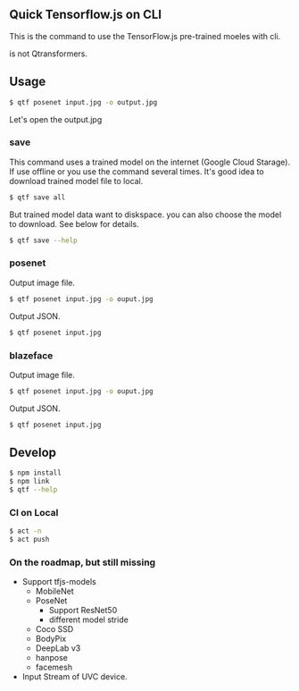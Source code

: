 Quick Tensorflow.js on CLI
---
This is the command to use the TensorFlow.js pre-trained moeles with cli.

is not Qtransformers.

## Usage

```bash
$ qtf posenet input.jpg -o output.jpg
```
Let's open the output.jpg

### save

This command uses a trained model on the internet (Google Cloud Starage).
If use offline or you use the command several times.
It's good idea to download trained model file to local.

```bash
$ qtf save all
```

But trained model data want to diskspace.
you can also choose the model to download.
See below for details.

```bash
$ qtf save --help
```

### posenet

Output image file.
```bash
$ qtf posenet input.jpg -o ouput.jpg
```

Output JSON.
```bash
$ qtf posenet input.jpg
```

### blazeface

Output image file.
```bash
$ qtf posenet input.jpg -o ouput.jpg
```

Output JSON.
```bash
$ qtf posenet input.jpg
```

## Develop

```bash
$ npm install
$ npm link
$ qtf --help
```
### CI on Local

```bash
$ act -n
$ act push
```

### On the roadmap, but still missing

- Support tfjs-models
  - MobileNet
  - PoseNet
    - Support ResNet50
    - different model stride 
  - Coco SSD
  - BodyPix
  - DeepLab v3
  - hanpose
  - facemesh
- Input Stream of UVC device.

